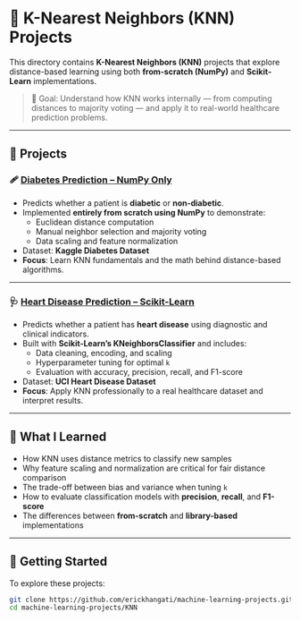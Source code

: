 # 🧭 K-Nearest Neighbors (KNN) Projects

This directory contains **K-Nearest Neighbors (KNN)** projects that explore distance-based learning using both **from-scratch (NumPy)** and **Scikit-Learn** implementations.

> 🎯 Goal: Understand how KNN works internally — from computing distances to majority voting — and apply it to real-world healthcare prediction problems.

---

## 📁 Projects

### 🩹 [Diabetes Prediction – NumPy Only](./knn-with-numpy/)

- Predicts whether a patient is **diabetic** or **non-diabetic**.  
- Implemented **entirely from scratch using NumPy** to demonstrate:
  - Euclidean distance computation  
  - Manual neighbor selection and majority voting  
  - Data scaling and feature normalization  
- Dataset: **Kaggle Diabetes Dataset**  
- **Focus**: Learn KNN fundamentals and the math behind distance-based algorithms.

---

### 🩺 [Heart Disease Prediction – Scikit-Learn](./knn-with-scikit-learn/)

- Predicts whether a patient has **heart disease** using diagnostic and clinical indicators.  
- Built with **Scikit-Learn’s KNeighborsClassifier** and includes:
  - Data cleaning, encoding, and scaling  
  - Hyperparameter tuning for optimal `k`  
  - Evaluation with accuracy, precision, recall, and F1-score  
- Dataset: **UCI Heart Disease Dataset**  
- **Focus**: Apply KNN professionally to a real healthcare dataset and interpret results.

---

## 🧠 What I Learned

- How KNN uses distance metrics to classify new samples  
- Why feature scaling and normalization are critical for fair distance comparison  
- The trade-off between bias and variance when tuning `k`  
- How to evaluate classification models with **precision**, **recall**, and **F1-score**  
- The differences between **from-scratch** and **library-based** implementations

---

## 🚀 Getting Started

To explore these projects:

```bash
git clone https://github.com/erickhangati/machine-learning-projects.git
cd machine-learning-projects/KNN
